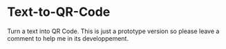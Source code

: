 # Text-to-QR-Code
Turn a text into QR Code.
This is  just a prototype version so please leave a comment to help me in its developpement.
